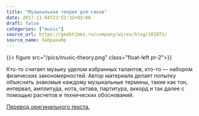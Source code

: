 ```yaml
---
title: "Музыкальная теория для гиков"
date: 2017-11-04T23:52:32+03:00
draft: false
categories: ["music"]
source_url: https://geektimes.ru/company/wirex/blog/281072/
source_name: Хабрахабр
---
```


{{< figure src="/pics/music-theory.png" class="float-left pr-2">}}

Кто-то считает музыку уделом избранных талантов, кто-то — набором физических закономерностей. Автор материала делает попытку объяснить знакомые каждому музыкальные термины, такие как тон, интервал, амплитуда, нота, октава, партитура, аккорд и так далее с помощью расчетов и технических обоснований.

[Перевод оригинального текста.](https://geektimes.ru/company/wirex/blog/281072/)
<br />
<br />
<br />
<br />
<br />
<br />
<br />
<br />
<br />
<!--more-->
